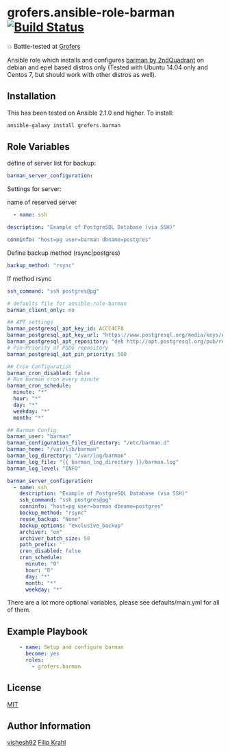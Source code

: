 grofers.ansible-role-barman [![Build Status](https://travis-ci.org/grofers/ansible-role-barman.svg?branch=master)](https://travis-ci.org/grofers/ansible-role-barman)
=========

💥 Battle-tested at [Grofers](https://grofers.com/)

Ansible role which installs and configures
[barman by 2ndQuadrant](http://www.pgbarman.org/) on debian and epel based distros only
(Tested with Ubuntu 14.04 only and Centos 7, but should work with other distros as well).

Installation
------------

This has been tested on Ansible 2.1.0 and higher.
To install:

```bash
ansible-galaxy install grofers.barman
```

Role Variables
--------------

define of server list for backup:

```yaml
barman_server_configuration:
```

Settings for server:

name of reserved server

```yaml
  - name: ssh
```

```yaml
description: "Example of PostgreSQL Database (via SSH)"
```

```yaml
conninfo: "host=pg user=barman dbname=postgres"
```

Define backup method (rsync|postgres)

```yaml
backup_method: "rsync"
```

If method rsync

```yaml
ssh_command: "ssh postgres@pg"
```

```yaml
# defaults file for ansible-role-barman
barman_client_only: no

## APT settings
barman_postgresql_apt_key_id: ACCC4CF8
barman_postgresql_apt_key_url: "https://www.postgresql.org/media/keys/ACCC4CF8.asc"
barman_postgresql_apt_repository: "deb http://apt.postgresql.org/pub/repos/apt/ {{ansible_distribution_release}}-pgdg main"
# Pin-Priority of PGDG repository
barman_postgresql_apt_pin_priority: 500

## Cron Configuration
barman_cron_disabled: false
# Run barman cron every minute
barman_cron_schedule:
  minute: "*"
  hour: "*"
  day: "*"
  weekday: "*"
  month: "*"

## Barman Config
barman_user: "barman"
barman_configuration_files_directory: "/etc/barman.d"
barman_home: "/var/lib/barman"
barman_log_directory: "/var/log/barman"
barman_log_file: "{{ barman_log_directory }}/barman.log"
barman_log_level: "INFO"

barman_server_configuration:
  - name: ssh
    description: "Example of PostgreSQL Database (via SSH)"
    ssh_command: "ssh postgres@pg"
    conninfo: "host=pg user=barman dbname=postgres"
    backup_method: "rsync"
    reuse_backup: "None"
    backup_options: "exclusive_backup"
    archiver: "on"
    archiver_batch_size: 50
    path_prefix: ''
    cron_disabled: false
    cron_schedule:
      minute: "0"
      hour: "0"
      day: "*"
      month: "*"
      weekday: "*"
```
There are a lot more optional variables, please see defaults/main.yml for all
of them.

Example Playbook
----------------

```yaml
    - name: Setup and configure barman
      become: yes
      roles:
        - grofers.barman
```

License
-------

[MIT](LICENSE)

Author Information
------------------

[vishesh92](github.com/vishesh92)
[Filip Krahl](https://github.com/FLiPp3r90)

